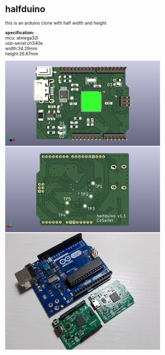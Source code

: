 # halfduino
this is an arduino clone with half width and height

**specification:**\
mcu: atmega32l\
usb-serial:ch340e\
width:34.29mm\
height:26.67mm

<img src="./halfduino/halfduino.png" width="500">
<img src="./halfduino/halfduino-back.png" width="500">

<img src="./halfduino/halfduino-arduino.jpg" width="500">
